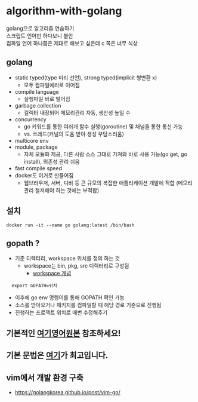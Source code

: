 # algorithm-with-golang
golang으로 알고리즘 연습하기  
스크립트 언어만 하다보니 불안  
컴파일 언어 하나쯤은 제대로 해보고 싶은데 c 쪽은 너무 식상  

## golang
- static typed(type 미리 선언), strong typed(implicit 형변환 x) 
  - 모두 컴파일에러로 이어짐
- compile language
  - 실행파일 바로 떨어짐
- garbage collection
  - 컬렉터 내장되어 메모리관리 자동, 생산성 높일 수
- concurrency
  - go 키워드를 통한 여러개 함수 실행(goroutine) 및 채널을 통한 통신 가능 
  - vs. 쓰레드(커널의 도움 받아 생성 부담스러움)
- multicore env
- module, package
  - 자체 모듈화 제공, 다른 사람 소스 그대로 가져와 바로 사용 가능(go get, go install), 의존성 관리 쉬움
- fast compile speed
- docker도 이거로 만들어짐
  - 웹브라우저, 서버, 디비 등 큰 규모의 복잡한 애플리케이션 개발에 적합 (메모리 관리 철저해야 하는 것에는 부적합)


## 설치
```
docker run -it --name go golang:latest /bin/bash 
```

## gopath ?
- 기준 디렉터리, workspace 위치를 정의 하는 것
  - workspace는 bin, pkg, src 디렉터리로 구성됨
    - [workspace 개념](https://github.com/golang-kr/golang-doc/wiki/Go-%EC%BD%94%EB%93%9C%EB%A5%BC-%EC%9E%91%EC%84%B1%ED%95%98%EB%8A%94-%EB%B0%A9%EB%B2%95#workspace)
```
  export GOPATH=위치
```
- 이후에 go env 명령어를 통해 GOPATH 확인 가능
- 소스를 받아오거나 패키지를 컴파일할 때 해당 경로 기준으로 진행됨
- 진행하는 프로젝트 위치로 매번 수정해주기


## 기본적인  [여기](https://github.com/golang-kr/golang-doc/wiki/Go-%EC%BD%94%EB%93%9C%EB%A5%BC-%EC%9E%91%EC%84%B1%ED%95%98%EB%8A%94-%EB%B0%A9%EB%B2%95)[영어원본](https://golang.org/doc/code.html) 참조하세요!

## 기본 문법은 [여기](http://pyrasis.com/book/GoForTheReallyImpatient/Unit01)가 최고입니다.

## vim에서 개발 환경 구축
- https://golangkorea.github.io/post/vim-go/
